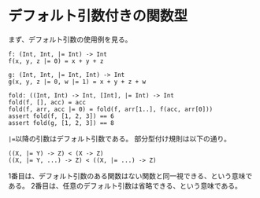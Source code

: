 # デフォルト引数付きの関数型

まず、デフォルト引数の使用例を見る。

```erg
f: (Int, Int, |= Int) -> Int
f(x, y, z |= 0) = x + y + z

g: (Int, Int, |= Int, Int) -> Int
g(x, y, z |= 0, w |= 1) = x + y + z + w

fold: ((Int, Int) -> Int, [Int], |= Int) -> Int
fold(f, [], acc) = acc
fold(f, arr, acc |= 0) = fold(f, arr[1..], f(acc, arr[0]))
assert fold(f, [1, 2, 3]) == 6
assert fold(g, [1, 2, 3]) == 8
```

`|=`以降の引数はデフォルト引数である。
部分型付け規則は以下の通り。

```erg
((X, |= Y) -> Z) < (X -> Z)
((X, |= Y, ...) -> Z) < ((X, |= ...) -> Z)
```

1番目は、デフォルト引数のある関数はない関数と同一視できる、という意味である。
2番目は、任意のデフォルト引数は省略できる、という意味である。
